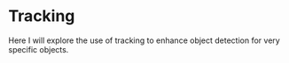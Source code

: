 # Tracking 
Here I will explore the use of tracking to enhance object detection for very specific objects.
